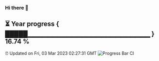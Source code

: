 ### Hi there 👋
⏳ Year progress { █████▁▁▁▁▁▁▁▁▁▁▁▁▁▁▁▁▁▁▁▁▁▁▁▁▁ } 16.74 %
---
⏰ Updated on Fri, 03 Mar 2023 02:27:31 GMT
![Progress Bar CI](https://github.com/Moyi321/Moyi321/workflows/Progress%20Bar%20CI/badge.svg)
